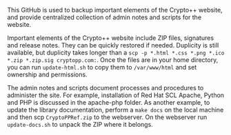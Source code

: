 This GitHub is used to backup important elements of the Crypto++ website, and provide centralized collection of admin notes and scripts for the website.

Important elements of the Crypto++ website include ZIP files, signatures and release notes. They can be quickly restored if needed. Duplicity is still available, but duplicity takes longer than a `scp -p *.html *.css *.png *.ico *.zip *.zip.sig cryptopp.com:`. Once the files are in your home directory, you can run `update-html.sh` to copy them to `/var/www/html` and set ownership and permissions.

The admin notes and scripts document processes and procedures to administer the site. For example, installation of Red Hat SCL Apache, Python and PHP is discussed in the apache-php folder. As another example, to update the library documentation, perform a `make docs` on the local machine and then scp `CryptoPPRef.zip` to the webserver. On the webserver run `update-docs.sh` to unpack the ZIP where it belongs.
